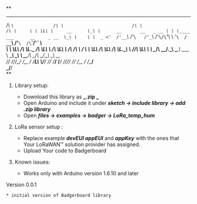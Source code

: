 
**
 ____                  __                            __                                 __     
/\  _`\               /\ \                          /\ \                               /\ \    
\ \ \L\ \     __      \_\ \      __       __   _ __ \ \ \____    ___      __     _ __  \_\ \   
 \ \  _ <'  /'__`\    /'_` \   /'_ `\   /'__`\/\`'__\\ \ '__`\  / __`\  /'__`\  /\`'__\/'_` \  
  \ \ \L\ \/\ \L\.\_ /\ \L\ \ /\ \L\ \ /\  __/\ \ \/  \ \ \L\ \/\ \L\ \/\ \L\.\_\ \ \//\ \L\ \ 
   \ \____/\ \__/.\_\\ \___,_\\ \____ \\ \____\\ \_\   \ \_,__/\ \____/\ \__/.\_\\ \_\\ \___,_\
    \/___/  \/__/\/_/ \/__,_ / \/___L\ \\/____/ \/_/    \/___/  \/___/  \/__/\/_/ \/_/ \/__,_ /
                                 /\____/                                                       
                                 \_/__/        
**                                                
1. Library setup:
	* Download this library as **_.zip _**
	* Open Arduino and include it under **_sketch -> include library -> add .zip library_**
	* Open **_files -> examples -> badger -> LoRa_temp_hum_**

2. LoRa sensor setup :

	* Replace example **_devEUI appEUI_** and **_appKey_** with the ones that Your LoRaWAN™ solution provider has assigned.  
	* Upload Your code to Badgerboard

3. Known issues:

	* Works only with Arduino version 1.6.10 and later

Version 0.0.1

	* initial version of Badgerboard library



